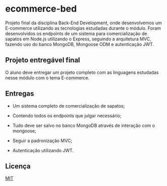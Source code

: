 # ecommerce-bed
Projeto final da disciplina Back-End Development, onde desenvolvemos um E-commerce utilizando as tecnologias estudadas durante o módulo. Foram desenvolvidos os endpoints de um sistema para comercialização de sapatos em Node.js utilizando o Express, seguindo a arquitetura MVC, fazendo uso do banco MongoDB, Mongoose ODM e autenticação JWT.


## Projeto entregável final

O aluno deve entregar um projeto completo com as linguagens estudadas nesse módulo com o tema E-commerce.


## Entregas

- Um sistema completo de comercialização de sapatos;

- Contendo todos os endpoints que julgar necessário;

- Tudo deve ser salvo no banco MongoDB através de interação com o mongoose;

- Seguir a padronização MVC;

- Autenticação utilizando JWT.


## Licença

[MIT](https://choosealicense.com/licenses/mit/)

